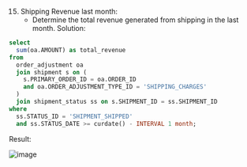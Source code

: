 15. Shipping Revenue last month:
    * Determine the total revenue generated from shipping in the last month.
Solution:
```sql
select 
  sum(oa.AMOUNT) as total_revenue 
from 
  order_adjustment oa 
  join shipment s on (
    s.PRIMARY_ORDER_ID = oa.ORDER_ID 
    and oa.ORDER_ADJUSTMENT_TYPE_ID = 'SHIPPING_CHARGES'
  ) 
  join shipment_status ss on s.SHIPMENT_ID = ss.SHIPMENT_ID 
where 
  ss.STATUS_ID = 'SHIPMENT_SHIPPED' 
  and ss.STATUS_DATE >= curdate() - INTERVAL 1 month;

```

Result:

![image](https://github.com/Nishtha-Jain-1119/Training-Assignment/assets/127538617/eac784df-25ef-4b0c-868f-2183d6dcc59a)

